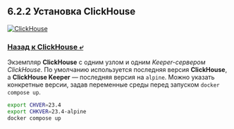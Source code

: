 ## 6.2.2 Установка ClickHouse

[![ClickHouse](https://img.shields.io/badge/clickhouse-23.4-blue?logo=clickhouse)](https://github.com/ClickHouse/examples/tree/main/docker-compose-recipes)

### [Назад к ClickHouse ⤶](/data/Module6/data/clickhouse.md)

Экземпляр **ClickHouse** с одним узлом и одним _Keeper-сервером ClickHouse_.
По умолчанию используется последняя версия **ClickHouse**, а **ClickHouse Keeper** — последняя версия на `alpine`. 
Можно указать конкретные версии, задав переменные среды перед запуском `docker compose up`.

```bash
export CHVER=23.4
export CHKVER=23.4-alpine
docker compose up
```